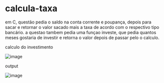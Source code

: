 # calcula-taxa
em C, questão pedia o saldo na conta corrente e poupança, depois para sacar e retornar o valor sacado mais a taxa de acordo com o respectivo tipo bancário. a questao tambem pedia uma funçao investe, que pedia quantos meses gostaria de investir e retorna o valor depois de passar pelo o calculo.

calculo do investimento

![image](https://user-images.githubusercontent.com/108966595/228563791-28b3951f-3c38-4918-9589-95b7e7d460e7.png)

output

![image](https://user-images.githubusercontent.com/108966595/228564893-7768c24e-603f-4f5c-9586-84dcad63fb44.png)


